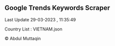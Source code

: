 

## Google Trends Keywords Scraper 
 
Last Update 29-03-2023 , 11:35:49

Country List :
VIETNAM.json



© Abdul Muttaqin 
